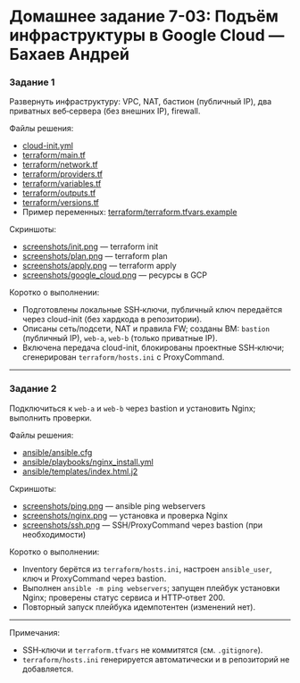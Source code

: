 # Домашнее задание 7-03: Подъём инфраструктуры в Google Cloud — Бахаев Андрей

### Задание 1
Развернуть инфраструктуру: VPC, NAT, бастион (публичный IP), два приватных веб‑сервера (без внешних IP), firewall.

Файлы решения:
- [cloud-init.yml](./cloud-init.yml)
- [terraform/main.tf](./terraform/main.tf)
- [terraform/network.tf](./terraform/network.tf)
- [terraform/providers.tf](./terraform/providers.tf)
- [terraform/variables.tf](./terraform/variables.tf)
- [terraform/outputs.tf](./terraform/outputs.tf)
- [terraform/versions.tf](./terraform/versions.tf)
- Пример переменных: [terraform/terraform.tfvars.example](./terraform/terraform.tfvars.example)

Скриншоты:
- [screenshots/init.png](./screenshots/init.png) — terraform init
- [screenshots/plan.png](./screenshots/plan.png) — terraform plan
- [screenshots/apply.png](./screenshots/apply.png) — terraform apply
- [screenshots/google_cloud.png](./screenshots/google_cloud.png) — ресурсы в GCP

Коротко о выполнении:
- Подготовлены локальные SSH‑ключи, публичный ключ передаётся через cloud-init (без хардкода в репозитории).
- Описаны сеть/подсети, NAT и правила FW; созданы ВМ: `bastion` (публичный IP), `web-a`, `web-b` (только приватные IP).
- Включена передача cloud-init, блокированы проектные SSH‑ключи; сгенерирован `terraform/hosts.ini` с ProxyCommand.

---

### Задание 2
Подключиться к `web-a` и `web-b` через bastion и установить Nginx; выполнить проверки.

Файлы решения:
- [ansible/ansible.cfg](./ansible/ansible.cfg)
- [ansible/playbooks/nginx_install.yml](./ansible/playbooks/nginx_install.yml)
- [ansible/templates/index.html.j2](./ansible/templates/index.html.j2)

Скриншоты:
- [screenshots/ping.png](./screenshots/ping.png) — ansible ping webservers
- [screenshots/nginx.png](./screenshots/nginx.png) — установка и проверка Nginx
- [screenshots/ssh.png](./screenshots/ssh.png) — SSH/ProxyCommand через bastion (при необходимости)

Коротко о выполнении:
- Inventory берётся из `terraform/hosts.ini`, настроен `ansible_user`, ключ и ProxyCommand через bastion.
- Выполнен `ansible -m ping webservers`; запущен плейбук установки Nginx; проверены статус сервиса и HTTP‑ответ 200.
- Повторный запуск плейбука идемпотентен (изменений нет).

---

Примечания:
- SSH‑ключи и `terraform.tfvars` не коммитятся (см. `.gitignore`).
- `terraform/hosts.ini` генерируется автоматически и в репозиторий не добавляется.

